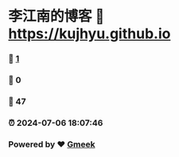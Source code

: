 # 李江南的博客 :link: https://kujhyu.github.io 
### :page_facing_up: [1](https://kujhyu.github.io/tag.html) 
### :speech_balloon: 0 
### :hibiscus: 47 
### :alarm_clock: 2024-07-06 18:07:46 
### Powered by :heart: [Gmeek](https://github.com/Meekdai/Gmeek)
